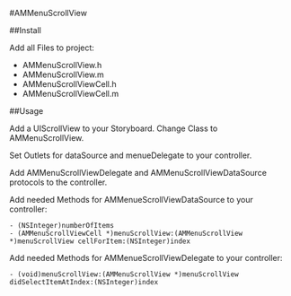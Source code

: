 #AMMenuScrollView

##Install

Add all Files to project:

* AMMenuScrollView.h
* AMMenuScrollView.m
* AMMenuScrollViewCell.h
* AMMenuScrollViewCell.m
 	
##Usage

Add a UIScrollView to your Storyboard. Change Class to AMMenuScrollView.

Set Outlets for dataSource and menueDelegate to your controller.

Add AMMenuScrollViewDelegate and AMMenuScrollViewDataSource protocols to the controller.

Add needed Methods for AMMenueScrollViewDataSource to your controller:

	- (NSInteger)numberOfItems
	- (AMMenuScrollViewCell *)menuScrollView:(AMMenuScrollView *)menuScrollView cellForItem:(NSInteger)index
	
Add needed Methods for AMMenueScrollViewDelegate to your controller:
	
	- (void)menuScrollView:(AMMenuScrollView *)menuScrollView didSelectItemAtIndex:(NSInteger)index
	